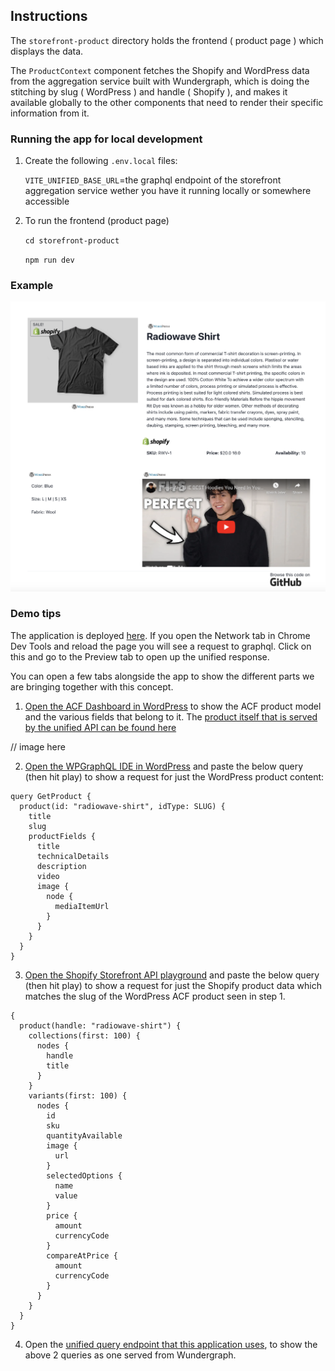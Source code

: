 ## Instructions

The `storefront-product` directory holds the frontend ( product page ) which displays the data.

The `ProductContext` component fetches the Shopify and WordPress data from the aggregation service built with Wundergraph, which is doing the stitching by slug ( WordPress ) and handle ( Shopify ), and makes it available globally to the other components that need to render their specific information from it.

### Running the app for local development

1. Create the following `.env.local` files:

   `VITE_UNIFIED_BASE_URL`=the graphql endpoint of the storefront aggregation service wether you have it running locally or somewhere accessible

2. To run the frontend (product page)

   `cd storefront-product`

   `npm run dev`

### Example

![Example Screenshot](https://github.com/RossoMaguire/aggservice-product-poc/blob/5e5f2010ad65ded4d8df4e4c0dd7ce24135d4e93/storefront-product/example.png)

### Demo tips

The application is deployed [here](https://aggservice-product-i4kb4yik6-rossomaguire.vercel.app/). If you open the Network tab in Chrome Dev Tools and reload the page you will see a request to graphql. Click on this and go to the Preview tab to open up the unified response.

You can open a few tabs alongside the app to show the different parts we are bringing together with this concept.

1. [Open the ACF Dashboard in WordPress](https://bpatlasprodsho.wpengine.com/wp-admin/post.php?post=4755&action=edit) to show the ACF product model and the various fields that belong to it. The [product itself that is served by the unified API can be found here](https://bpatlasprodsho.wpengine.com/wp-admin/edit.php?post_type=product)

// image here 

2. [Open the WPGraphQL IDE in WordPress](https://bpatlasprodsho.wpengine.com/wp-admin/admin.php?page=graphiql-ide) and paste the below query (then hit play) to show a request for just the WordPress product content:

```
query GetProduct {
  product(id: "radiowave-shirt", idType: SLUG) {
    title
    slug
    productFields {
      title
      technicalDetails
      description
      video
      image {
        node {
          mediaItemUrl
        }
      }
    }
  }
}
```

3. [Open the Shopify Storefront API playground](https://admin.shopify.com/store/blueprintbetatest/apps/5a3c93b0e9bc8d5abf63531fcd829b5d) and paste the below query (then hit play) to show a request for just the Shopify product data which matches the slug of the WordPress ACF product seen in step 1.

```
{
  product(handle: "radiowave-shirt") {
    collections(first: 100) {
      nodes {
        handle
        title
      }
    }
    variants(first: 100) {
      nodes {
        id
        sku
        quantityAvailable
        image {
          url
        }
        selectedOptions {
          name
          value
        }
        price {
          amount
          currencyCode
        }
        compareAtPrice {
          amount
          currencyCode
        }
      }
    }
  }
}
```

4. Open the [unified query endpoint that this application uses](https://aggservice-api-poc.wundergraph.dev/operations/Product?slug=%22radiowave-shirt%22), to show the above 2 queries as one served from Wundergraph.




